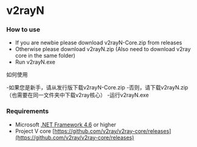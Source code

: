 # v2rayN

### How to use
- If you are newbie please download v2rayN-Core.zip from releases
- Otherwise please download v2rayN.zip (Also need to download v2ray core in the same folder)
- Run v2rayN.exe

如何使用

-如果您是新手，请从发行版下载v2rayN-Core.zip
-否则，请下载v2rayN.zip（也需要在同一文件夹中下载v2ray核心）
-运行v2rayN.exe

### Requirements  
- Microsoft [.NET Framework 4.6](https://docs.microsoft.com/zh-cn/dotnet/framework/install/guide-for-developers) or higher
- Project V core [https://github.com/v2ray/v2ray-core/releases](https://github.com/v2ray/v2ray-core/releases)
